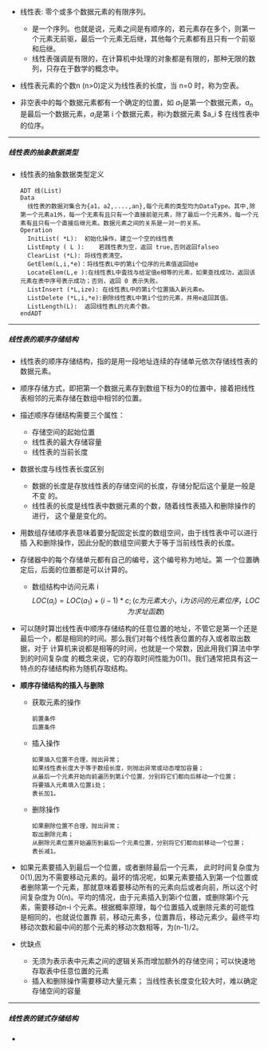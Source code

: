 * 线性表: 零个或多个数据元素的有限序列。
  * 是一个序列。也就是说，元素之间是有顺序的，若元素存在多个，则第一 个元素无前驱，最后一个元素无后继，其他每个元素都有且只有一个前驱和后继。
  * 线性表强调是有限的，在计算机中处理的对象都是有限的，那种无限的数列，只存在于数学的概念中。
* 线性表元素的个数n (n>0)定义为线性表的长度，当 n=0 时，称为空表。

* 非空表中的每个数据元素都有一个确定的位置，如 $a_1$是第一个数据元素，$a_n$是最后一个数据元素，$a_i$是第 i 个数据元素，称i为数据元素 $a_i $ 在线性表中的位序。

---

##### 线性表的抽象数据类型

* 线性表的抽象数据类型定义

  ```
  ADT 线(List)
  Data
  	线性表的数据对集合为{a1，a2,....,an},每个元素的类型均为DataType。其中,除第一个元素a1外，每一个无素有且只有一个直接前驱元素，除了最后一个元素外，每一个元素有且只有一个直接后继元素。数据元素之间的关系是一对一的关系。
  Operation
    InitList( *L):	初始化操作，建立一个空的线性表
    ListEmpty ( L ):	若践性表为空，返回 true,否则返回falseo 
    ClearList (*L):	将线性表清空。
    GetElem(L,i,*e)：将线性表L中的第i个位序的元素值返回给e
    LocateElem(L,e ):在线性表L中査找与给定值e相等的元素，如果查找成功，返回该元素在表中序号表示成功；否则，返回 0 表示失败。
    ListInsert (*L,ize): 在线性表L中的第i个位置插入新元素e。
    ListDelete (*L,i,*e):删除线性表L中第i个位的元素，并用e返回其值。 
    ListLength(L):	返回线性表L的元素个数。
  endADT
  ```

---

##### 线性表的顺序存储结构

* 线性表的顺序存储结构，指的是用一段地址连续的存储单元依次存储线性表的数据元素。
* 顺序存储方式，即把第一个数据元素存到数组下标为0的位置中，接着把线性表相邻的元素存储在数组中相邻的位置。
* 描述顺序存储结构需要三个属性：
  * 存储空间的起始位置
  * 线性表的最大存储容量
  * 线性表的当前长度
* 数据长度与线性表长度区别
  * 数据的长度是存放线性表的存储空间的长度，存储分配后这个量是一般是不变 的。
  * 线性表的长度是线性表中数据元素的个数，随着线性表插入和删除操作的进行， 这个量是变化的。

* 用数组存储顺序表意味着要分配固定长度的数组空间，由于线性表中可以进行插 入和删除操作，因此分配的数组空间要大于等于当前线性表的长度。

* 存储器中的每个存储单元都有自己的编号，这个编号称为地址。第 一个位置确定后，后面的位置都是可以计算的。

  * 数组结构中访问元素 i 
    $$
    LOC(a_i) = LOC(a_1) + (i-1) * c; (c 为元素大小，i 为访问的元素位序，LOC为求址函数)
    $$

* 可以随时算岀线性表中顺序存储结构的任意位置的地址，不管它是第一个还是最后一个，都是相同的时间。那么我们对每个线性表位置的存入或者取出数据，对于 计算机来说都是相等的时间，也就是一个常数，因此用我们算法中学到的时间复杂度 的概念来说，它的存取时间性能为0(1)。我们通常把具有这一特点的存储结构称为随机存取结构。

* **顺序存储结构的插入与删除**

  * 获取元素的操作

    ```
    前置条件
    后置条件
    ```

  * 插入操作

    ```
    如果插入位置不合理，抛出异常；
    如果线性表长度大于等于数组长度，则抛出异常或动态增加容量；
    从最后一个元素开始向前遍历到第i个位置，分别将它们都向后移动一个位置；
    将要插入元素填入位置i处；
    表长加1。
    ```

  * 删除操作

    ```
    如果删除位置不合理，抛岀异常；
    取出删除元素；
    从删除元素位置开始遍历到最后一个元素位置，分别将它们都向前移动一个位置；
    表长减1。
    ```

* 如果元素要插入到最后一个位置，或者删除最后一个元素， 此时时间复杂度为0(1),因为不需要移动元素的。最坏的情况呢，如果元素要插入到第一个位置或者删除第一个元素，那就意味着要移动所有的元素向后或者向前，所以这个时间复杂度为 0(n)。平均的情况，由于元素插入到第i个位置，或删除第i个元素，需要移动n-i 个元素。根据概率原理，每个位置插入或删除元素的可能性是相同的，也就说位置靠 前，移动元素多，位置靠后，移动元素少。最终平均移动次数和最中间的那个元素的移动次数相等，为(n-1)/2。
* 优缺点
  * 无须为表示表中元素之间的逻辑关系而增加额外的存储空间；可以快速地存取表中任意位置的元素
  * 插入和删除操作需要移动大量元素； 当线性表长度变化较大时，难以确定存储空间的容量

---

##### 线性表的链式存储结构

* 

